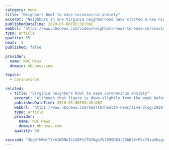 ```yaml
---
category: news
title: "Neighbors howl to ease coronavirus anxiety"
excerpt: "Neighbors in one Virginia neighborhood have started a new nightly howling ritual to ease coronavirus anxieties. WVIR's Tara Todd reports."
publishedDateTime: 2020-05-08T05:38:00Z
webUrl: "https://www.nbcnews.com/video/neighbors-howl-to-ease-coronavirus-anxiety-83183173610"
type: article
quality: 55
heat: -1
published: false

provider:
  name: NBC News
  domain: nbcnews.com

topics:
  - Coronavirus

related:
  - title: "Virginia neighbors howl to ease coronavirus anxiety"
    excerpt: "Although that figure is down slightly from the week before, over 33 million Americans have now filed for initial jobless claims as a result of the coronavirus pandemic, which has routed some industries to Depression-era levels."
    publishedDateTime: 2020-05-08T05:45:00Z
    webUrl: "https://www.nbcnews.com/health/health-news/live-blog/2020-05-07-coronavirus-news-n1201801/ncrd1202616"
    type: article
    provider:
      name: NBC News
      domain: nbcnews.com
    quality: 65

secured: "3bqKfkWwlT7r61WDNnICzX8PiCTGYNgn7U789SDB3lZ5bD9X+FVcT4zqVbsgxIvOXl9LESppRzA8K0mE42PuTb2/bRcrPPM02aT1QSKN9OtBT4qPOkd3N7fctW4BScADHkpPego9NdWRh2Qz8+WM3Fv2e8TewUOXRQYW/vsHN/9+kj+6P05rR94NqvtyejYcBR1J3m0xZKHFgT6WY0BYB8MkeBhWq7QdQmGzzulzqelrkdwtmIUBbKCB0enGs/bQJn1IYAfQiNGTbG2ASVgjOkMQiSiHSJAuFsHQciMh7cC3twLdwP1roiPcbDfe3u/SHCYQShxKSYpg09RHHnA+IrvG/zYuVG4JHsUnr/Ugu+HCIMLhy3G1OO3+/uDQiBaqSK8IK34sUv6iC3D5M1u4Ps55sBgQeAFu25HS2VLDfiooYbvVud5zpcLsMoQlX7QV4wFsut+Yto3i6ZWluX0QqBmZ/oyRWeM6In0MHLC/n+Y=;bsaA+Ji5auJtIsMZy34aJQ=="
---
```


